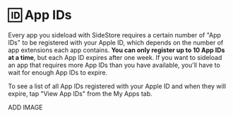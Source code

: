 # 🆔 App IDs

Every app you sideload with SideStore requires a certain number of "App IDs" to be registered with your Apple ID, which depends on the number of app extensions each app contains. **You can only register up to 10 App IDs at a time**, but each App ID expires after one week. If you want to sideload an app that requires more App IDs than you have available, you'll have to wait for enough App IDs to expire.

To see a list of all App IDs registered with your Apple ID and when they will expire, tap "View App IDs" from the My Apps tab.



ADD IMAGE
